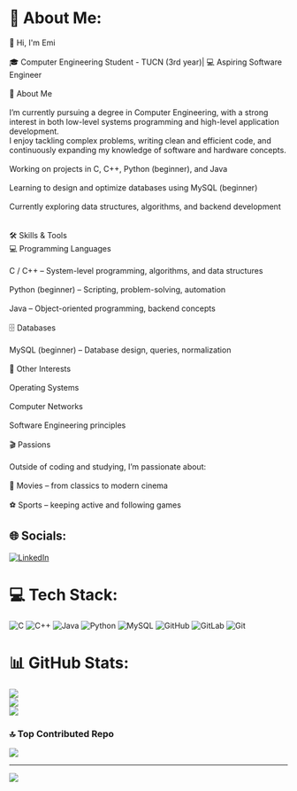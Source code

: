 # 💫 About Me:
👋 Hi, I'm Emi<br><br>🎓 Computer Engineering Student - TUCN (3rd year)| 💻 Aspiring Software Engineer<br><br>🚀 About Me<br><br>I’m currently pursuing a degree in Computer Engineering, with a strong interest in both low-level systems programming and high-level application development.<br>I enjoy tackling complex problems, writing clean and efficient code, and continuously expanding my knowledge of software and hardware concepts.<br><br> Working on projects in C, C++, Python (beginner), and Java<br><br> Learning to design and optimize databases using MySQL (beginner)<br><br> Currently exploring data structures, algorithms, and backend development<br><br><br>🛠️ Skills & Tools<br>💻 Programming Languages<br><br>C / C++ – System-level programming, algorithms, and data structures<br><br>Python (beginner) – Scripting, problem-solving, automation<br><br>Java – Object-oriented programming, backend concepts<br><br>🗄️ Databases<br><br>MySQL (beginner) – Database design, queries, normalization<br><br>🧰 Other Interests<br><br>Operating Systems<br><br>Computer Networks<br><br>Software Engineering principles<br><br>🎬 Passions<br><br>Outside of coding and studying, I’m passionate about:<br><br>🎥 Movies – from classics to modern cinema<br><br>⚽ Sports – keeping active and following games


## 🌐 Socials:
[![LinkedIn](https://img.shields.io/badge/LinkedIn-%230077B5.svg?logo=linkedin&logoColor=white)](https://linkedin.com/in/emanuel-georgi-0a012a381) 

# 💻 Tech Stack:
![C](https://img.shields.io/badge/c-%2300599C.svg?style=for-the-badge&logo=c&logoColor=white) ![C++](https://img.shields.io/badge/c++-%2300599C.svg?style=for-the-badge&logo=c%2B%2B&logoColor=white) ![Java](https://img.shields.io/badge/java-%23ED8B00.svg?style=for-the-badge&logo=openjdk&logoColor=white) ![Python](https://img.shields.io/badge/python-3670A0?style=for-the-badge&logo=python&logoColor=ffdd54) ![MySQL](https://img.shields.io/badge/mysql-4479A1.svg?style=for-the-badge&logo=mysql&logoColor=white) ![GitHub](https://img.shields.io/badge/github-%23121011.svg?style=for-the-badge&logo=github&logoColor=white) ![GitLab](https://img.shields.io/badge/gitlab-%23181717.svg?style=for-the-badge&logo=gitlab&logoColor=white) ![Git](https://img.shields.io/badge/git-%23F05033.svg?style=for-the-badge&logo=git&logoColor=white)
# 📊 GitHub Stats:
![](https://github-readme-stats.vercel.app/api?username=GeorgiEmanuel&theme=dark&hide_border=false&include_all_commits=false&count_private=false)<br/>
![](https://nirzak-streak-stats.vercel.app/?user=GeorgiEmanuel&theme=dark&hide_border=false)<br/>
![](https://github-readme-stats.vercel.app/api/top-langs/?username=GeorgiEmanuel&theme=dark&hide_border=false&include_all_commits=false&count_private=false&layout=compact)

### 🔝 Top Contributed Repo
![](https://github-contributor-stats.vercel.app/api?username=GeorgiEmanuel&limit=5&theme=dark&combine_all_yearly_contributions=true)

---
[![](https://visitcount.itsvg.in/api?id=GeorgiEmanuel&icon=0&color=0)](https://visitcount.itsvg.in)

<!-- Proudly created with GPRM ( https://gprm.itsvg.in ) -->

